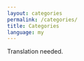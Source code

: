 ```yaml
---
layout: categories
permalink: /categories/
title: Categories
language: my
---
```


Translation needed.
